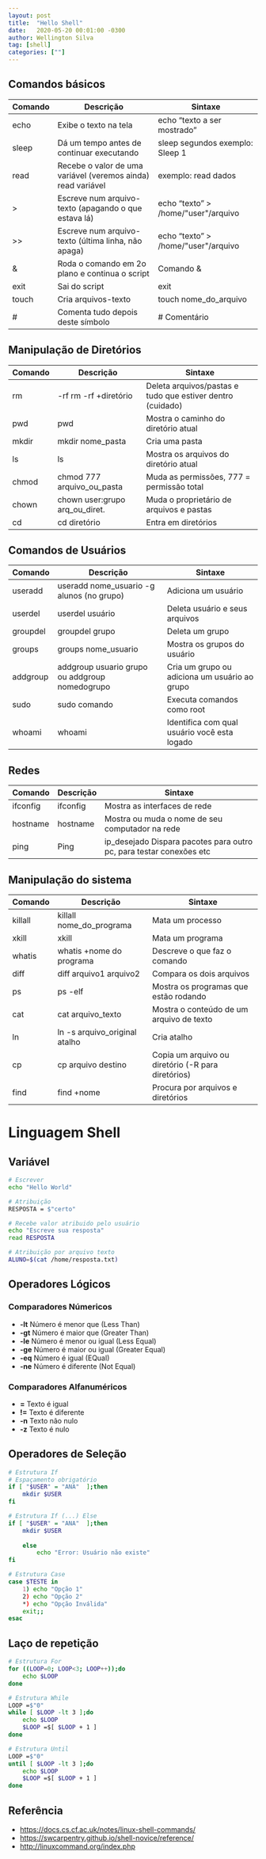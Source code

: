 ```yaml
---
layout: post
title:  "Hello Shell"
date:   2020-05-20 00:01:00 -0300
author: Wellington Silva
tag: [shell]
categories: [""]
---
```


## Comandos básicos

<table><thead><tr><th>Comando</th><th>Descrição</th><th>Sintaxe</th></tr></thead><tbody><tr><td>echo</td><td>Exibe o texto na tela</td><td>echo “texto a ser mostrado”</td></tr><tr><td>sleep</td><td>Dá um tempo antes de continuar executando</td><td>sleep segundos exemplo: Sleep 1</td></tr><tr><td>read</td><td>Recebe o valor de uma variável (veremos ainda) read variável</td><td>exemplo: read dados</td></tr><tr><td>&gt;</td><td>Escreve num arquivo-texto (apagando o que estava lá)</td><td>echo “texto” &gt; /home/"user"/arquivo</td></tr><tr><td>&gt;&gt;</td><td>Escreve num arquivo-texto (última linha, não apaga)</td><td>echo “texto” &gt; /home/"user"/arquivo</td></tr><tr><td>&amp;</td><td>Roda o comando em 2o plano e continua o script</td><td>Comando &amp;</td></tr><tr><td>exit</td><td>Sai do script</td><td>exit</td></tr><tr><td>touch</td><td>Cria arquivos-texto</td><td>touch nome_do_arquivo</td></tr><tr><td>#</td><td>Comenta tudo depois deste símbolo</td><td># Comentário</td></tr></tbody></table>

## Manipulação de Diretórios
<table><thead><tr><th>Comando</th><th>Descrição</th><th>Sintaxe</th></tr></thead><tbody><tr><td>rm</td><td>-rf rm -rf +diretório</td><td>Deleta arquivos/pastas e tudo que estiver dentro (cuidado)</td></tr><tr><td>pwd</td><td>pwd</td><td>Mostra o caminho do diretório atual</td></tr><tr><td>mkdir</td><td>mkdir nome_pasta</td><td>Cria uma pasta</td></tr><tr><td>ls</td><td>ls</td><td>Mostra os arquivos do diretório atual</td></tr><tr><td>chmod</td><td>chmod 777 arquivo_ou_pasta</td><td>Muda as permissões, 777 = permissão total</td></tr><tr><td>chown</td><td>chown user:grupo arq_ou_diret.</td><td>Muda o proprietário de arquivos e pastas</td></tr><tr><td>cd</td><td>cd diretório</td><td>Entra em diretórios</td></tr></tbody></table>

## Comandos de Usuários
<table><thead><tr><th>Comando</th><th>Descrição</th><th>Sintaxe</th></tr></thead><tbody><tr><td>useradd</td><td>useradd nome_usuario -g alunos (no grupo)</td><td>Adiciona um usuário</td></tr><tr><td>userdel</td><td>userdel usuário</td><td>Deleta usuário e seus arquivos</td></tr><tr><td>groupdel</td><td>groupdel grupo</td><td>Deleta um grupo</td></tr><tr><td>groups</td><td>groups nome_usuario</td><td>Mostra os grupos do usuário</td></tr><tr><td>addgroup</td><td>addgroup usuario grupo ou addgroup nomedogrupo</td><td>Cria um grupo ou adiciona um usuário ao grupo</td></tr><tr><td>sudo</td><td>sudo comando</td><td>Executa comandos como root</td></tr><tr><td>whoami</td><td>whoami</td><td>Identifica com qual usuário você esta logado</td></tr></tbody></table>

## Redes
<table><thead><tr><th>Comando</th><th>Descrição</th><th>Sintaxe</th></tr></thead><tbody><tr><td>ifconfig</td><td>ifconfig</td><td>Mostra as interfaces de rede</td></tr><tr><td>hostname</td><td>hostname</td><td>Mostra ou muda o nome de seu computador na rede</td></tr><tr><td>ping</td><td>Ping</td><td>ip_desejado Dispara pacotes para outro pc, para testar conexões etc</td></tr></tbody></table>

## Manipulação do sistema
<table><thead><tr><th>Comando</th><th>Descrição</th><th>Sintaxe</th></tr></thead><tbody><tr><td>killall</td><td>killall nome_do_programa</td><td>Mata um processo</td></tr><tr><td>xkill</td><td>xkill</td><td>Mata um programa</td></tr><tr><td>whatis</td><td>whatis +nome do programa</td><td>Descreve o que faz o comando</td></tr><tr><td>diff</td><td>diff arquivo1 arquivo2</td><td>Compara os dois arquivos</td></tr><tr><td>ps</td><td>ps -elf</td><td>Mostra os programas que estão rodando</td></tr><tr><td>cat</td><td>cat arquivo_texto</td><td>Mostra o conteúdo de um arquivo de texto</td></tr><tr><td>ln</td><td>ln -s arquivo_original atalho</td><td>Cria atalho</td></tr><tr><td>cp</td><td>cp arquivo destino</td><td>Copia um arquivo ou diretório (-R para diretórios)</td></tr><tr><td>find</td><td>find +nome</td><td>Procura por arquivos e diretórios</td></tr></tbody></table>

# Linguagem Shell 

## Variável

~~~bash 
# Escrever
echo "Hello World"

# Atribuição 
RESPOSTA = $"certo"

# Recebe valor atribuido pelo usuário
echo "Escreve sua resposta"
read RESPOSTA

# Atribuição por arquivo texto
ALUNO=$(cat /home/resposta.txt)
~~~

## Operadores Lógicos

### Comparadores Númericos
* **-lt** Número é menor que (Less Than)
* **-gt** Número é maior que (Greater Than)
* **-le** Número é menor ou igual (Less Equal)
* **-ge** Número é maior ou igual (Greater Equal)
* **-eq** Número é igual (EQual)
* **-ne** Número é diferente (Not Equal)

### Comparadores Alfanuméricos
* **=** Texto é igual
* **!=** Texto é diferente
* **-n** Texto não nulo
* **-z** Texto é nulo

## Operadores de Seleção
~~~bash
# Estrutura If
# Espaçamento obrigatório
if [ "$USER" = "ANA"  ];then
    mkdir $USER
fi

# Estrutura If (...) Else
if [ "$USER" = "ANA"  ];then
    mkdir $USER
    
    else 
        echo "Error: Usuário não existe"
fi

# Estrutura Case
case $TESTE in
    1) echo "Opção 1"
    2) echo "Opção 2"
    *) echo "Opção Inválida"
    exit;; 
esac

~~~

## Laço de repetição
~~~bash
# Estrutura For
for ((LOOP=0; LOOP<3; LOOP++));do 
    echo $LOOP
done

# Estrutura While
LOOP =$"0"  
while [ $LOOP -lt 3 ];do
    echo $LOOP
    $LOOP =$[ $LOOP + 1 ] 
done

# Estrutura Until
LOOP =$"0"  
until [ $LOOP -lt 3 ];do
    echo $LOOP
    $LOOP =$[ $LOOP + 1 ]
done
~~~

## Referência
* https://docs.cs.cf.ac.uk/notes/linux-shell-commands/
* https://swcarpentry.github.io/shell-novice/reference/
* http://linuxcommand.org/index.php